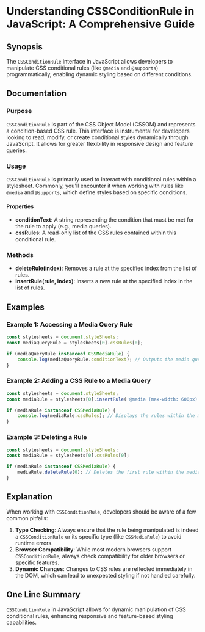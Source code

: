 <!--
Meta Description: # Understanding CSSConditionRule in JavaScript: A Comprehensive Guide ## Synopsis The `CSSConditionRule` interface in JavaScript allows developers to ...
Meta Keywords: rule, stylesheets, rules, media, cssconditionrule
-->

# Understanding CSSConditionRule in JavaScript: A Comprehensive Guide

## Synopsis
The `CSSConditionRule` interface in JavaScript allows developers to manipulate CSS conditional rules (like `@media` and `@supports`) programmatically, enabling dynamic styling based on different conditions.

## Documentation
### Purpose
`CSSConditionRule` is part of the CSS Object Model (CSSOM) and represents a condition-based CSS rule. This interface is instrumental for developers looking to read, modify, or create conditional styles dynamically through JavaScript. It allows for greater flexibility in responsive design and feature queries.

### Usage
`CSSConditionRule` is primarily used to interact with conditional rules within a stylesheet. Commonly, you'll encounter it when working with rules like `@media` and `@supports`, which define styles based on specific conditions.

#### Properties
- **conditionText**: A string representing the condition that must be met for the rule to apply (e.g., media queries).
- **cssRules**: A read-only list of the CSS rules contained within this conditional rule.

### Methods
- **deleteRule(index)**: Removes a rule at the specified index from the list of rules.
- **insertRule(rule, index)**: Inserts a new rule at the specified index in the list of rules.

## Examples
### Example 1: Accessing a Media Query Rule
```javascript
const stylesheets = document.styleSheets;
const mediaQueryRule = stylesheets[0].cssRules[0];

if (mediaQueryRule instanceof CSSMediaRule) {
    console.log(mediaQueryRule.conditionText); // Outputs the media query condition
}
```

### Example 2: Adding a CSS Rule to a Media Query
```javascript
const stylesheets = document.styleSheets;
const mediaRule = stylesheets[0].insertRule('@media (max-width: 600px) { body { background-color: blue; } }', stylesheets[0].cssRules.length);

if (mediaRule instanceof CSSMediaRule) {
    console.log(mediaRule.cssRules); // Displays the rules within the media query
}
```

### Example 3: Deleting a Rule
```javascript
const stylesheets = document.styleSheets;
const mediaRule = stylesheets[0].cssRules[0];

if (mediaRule instanceof CSSMediaRule) {
    mediaRule.deleteRule(0); // Deletes the first rule within the media query
}
```

## Explanation
When working with `CSSConditionRule`, developers should be aware of a few common pitfalls:

1. **Type Checking**: Always ensure that the rule being manipulated is indeed a `CSSConditionRule` or its specific type (like `CSSMediaRule`) to avoid runtime errors.
2. **Browser Compatibility**: While most modern browsers support `CSSConditionRule`, always check compatibility for older browsers or specific features.
3. **Dynamic Changes**: Changes to CSS rules are reflected immediately in the DOM, which can lead to unexpected styling if not handled carefully.

## One Line Summary
`CSSConditionRule` in JavaScript allows for dynamic manipulation of CSS conditional rules, enhancing responsive and feature-based styling capabilities.